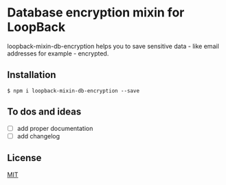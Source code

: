 # Database encryption mixin for LoopBack

loopback-mixin-db-encryption helps you to save sensitive data - like email addresses for example - encrypted.

## Installation

```
$ npm i loopback-mixin-db-encryption --save
```

## To dos and ideas

- [ ] add proper documentation
- [ ] add changelog

## License

[MIT](LICENSE)
